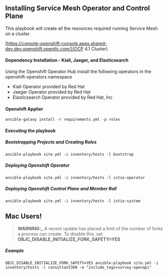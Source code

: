 ## Installing Service Mesh Operator and Control Plane

This playbook will create all the resources required running Service Mesh on a cluster.

[https://console-openshift-console.apps.shared-dev.dev.openshift.opentlc.com/](OCP 4.1 Cluster)
#### Dependency Installation - Kiali, Jaeger, and Elasticsearch
Using the Openshift Operator Hub install the following operators in the openshift-operators namespace
 - Kiali Operator provided by Red Hat
 - Jaeger Operator provided by Red Hat
 - Elasticsearch Operator provided by Red Hat, Inc


#### Openshift Applier

```
ansible-galaxy install -r requirements.yml -p roles
```

#### Executing the playbook

##### Bootstrapping Projects and Creating Roles

```
ansible-playbook site.yml -i inventory/hosts -l bootstrap
```

##### Deploying Openshift Operator

```
ansible-playbook site.yml -i inventory/hosts -l istio-operator
```

##### Deploying Openshift Control Plane and Member Roll

```
ansible-playbook site.yml -i inventory/hosts -l istio-system
```

## Mac Users!

> **WARNING:\_** A recent update has placed a limit of the number of forks a process can create. To disable this, set **OBJC_DISABLE_INITIALIZE_FORK_SAFETY=YES**

##### Example

```
OBJC_DISABLE_INITIALIZE_FORK_SAFETY=YES ansible-playbook site.yml -i inventory/hosts -l consultant360 -e "include_tags=survey-openapi"
```
